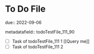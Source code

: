 # To Do File

due:: 2022-09-06

metadatafield:: todoTestFile_111\_90

- [ ] Task of todoTestFile_111 1 [[Query me]]
- [ ] Task of todoTestFile_111 2
